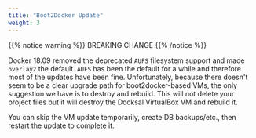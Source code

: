 ```yaml
---
title: "Boot2Docker Update"
weight: 3
---
```


{{% notice warning %}}
BREAKING CHANGE
{{% /notice %}}

Docker 18.09 removed the deprecated `AUFS` filesystem support and made `overlay2` the default.
`AUFS` has been the default for a while and therefore most of the updates have been fine. Unfortunately, because
there doesn't seem to be a clear upgrade path for boot2docker-based VMs, the only suggestion we have is to destroy and
rebuild. This will not delete your project files but it will destroy the Docksal VirtualBox VM and rebuild it.

You can skip the VM update temporarily, create DB backups/etc., then restart the update to complete it.
